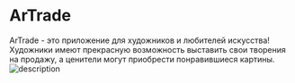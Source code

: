 # ArTrade
ArTrade - это приложение для художников и любителей искусства! Художники имеют прекрасную возможность выставить свои творения на продажу, а ценители могут приобрести понравившиеся картины.
![description](https://static.vecteezy.com/system/resources/previews/005/483/167/large_2x/art-museum-of-modern-painting-gallery-paintings-hang-on-the-wall-in-frames-objects-are-isolated-for-banners-and-flyers-vector.jpg)